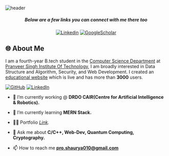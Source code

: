 ![header](https://capsule-render.vercel.app/api?type=venom&height=200&text=I%20am%20Shaurya...&fontSize=70&color=0:8871e5,100:b678c4&stroke=b678c4)

<h5 align="center">Below are a few links you can connect with me there too</h5>

<p align='center'>
  <a href="https://www.linkedin.com/in/shaurya-pratap-singh010/"><img alt="Linkedin" title="Linkedin" src="https://img.shields.io/badge/linkedin-%230077B5.svg?style=for-the-badge&logo=linkedin&logoColor=white"/></a>
  <a href="https://scholar.google.com/citations?user=HDNW1HsAAAAJ&hl=en"><img alt="GoogleScholar" title="GoogleScholar" src="https://img.shields.io/badge/Google%20Scholar-%230077B5.svg?style=for-the-badge&logo=google%20scholar&logoColor=white"/></a>
</p>

<h2 align="left">🌐 About Me </h2>

I am a fourth-year B.tech student in the <a href='https://www.psit.ac.in/academics/eb/computer-science-and-engineering' target="_blank">Computer Science Department</a> at
  <a href='https://www.psit.ac.in/' target="_blank">Pranveer Singh Institute Of Technology</a>, I am broadly
  interested in Data Structure and Algorithm, Security, and Web Development. I created an <a href="https://shaurya010.github.io/Take_You_Online/" target="_blank" alt="website">educational website</a> which is live and has more than <strong>3000</strong> users.

  [![GitHub](https://img.shields.io/badge/Google_Scholar-Shaurya_Pratap_Singh-0c66c3.svg)](https://scholar.google.com/citations?user=HDNW1HsAAAAJ&hl=en)
[![LinkedIn](https://img.shields.io/badge/LinkedIn-Shaurya_Pratap_Singh-0c66c3.svg)](https://www.linkedin.com/in/shaurya-pratap-singh010/)

 

- 🔭 I’m currently working @ **DRDO CAIR(Centre for Artificial Intelligence & Robotics).**

- 🌱 I’m currently learning **MERN Stack.**

- 👨‍💻 Portfolio *<a href="https://shaurya010.github.io/ShauryaPratap.dev/index.html">Link</a>.*

- 💬 Ask me about **C/C++, Web-Dev, Quantum Computing, Cryptography.**

- 📫 How to reach me **pro.shaurya010@gmail.com**


 




 





